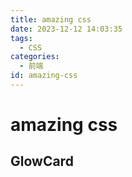 ```yaml
---
title: amazing css
date: 2023-12-12 14:03:35
tags:
  - CSS
categories:
  - 前端
id: amazing-css
---
```


# amazing css

## GlowCard

<div class="grid grid-cols-2 gap4">
  <GlowCard class="aspect-square"></GlowCard>
  <GlowCard class="aspect-square"></GlowCard>
  <GlowCard class="aspect-square"></GlowCard>
  <GlowCard class="aspect-square"></GlowCard>
</div>
